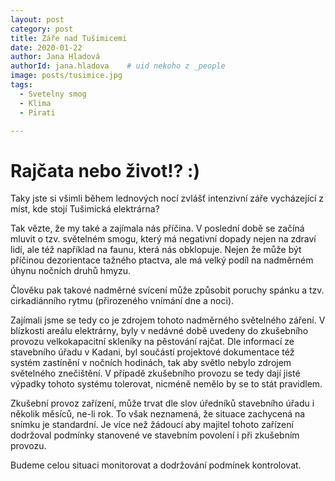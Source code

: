 ```yaml
---
layout: post
category: post
title: Záře nad Tušimicemi  
date: 2020-01-22
author: Jana Hladová
authorId: jana.hladova    # uid nekoho z _people
image: posts/tusimice.jpg
tags:
  - Svetelny smog
  - Klima
  - Pirati

---
```


# Rajčata nebo život!? :)

Taky jste si všimli během lednových nocí zvlášť intenzivní záře vycházející z míst, kde stojí Tušimická elektrárna? 

Tak vězte, že my také a zajímala nás příčina. 
V poslední době se začíná mluvit o tzv. světelném smogu, který má negativní dopady nejen na zdraví lidí, ale též například na faunu, 
která nás obklopuje. Nejen že může být příčinou dezorientace tažného ptactva, ale má velký podíl na nadměrném úhynu nočních druhů hmyzu. 

Člověku pak takové nadměrné svícení může způsobit poruchy spánku a tzv. cirkadiánního rytmu (přirozeného vnímání dne a noci).  

Zajímali jsme se tedy co je zdrojem tohoto nadměrného světelného záření. 
V blízkosti areálu elektrárny, byly v nedávné době uvedeny do zkušebního provozu velkokapacitní skleníky na pěstování rajčat. 
Dle informací ze stavebního úřadu v Kadani, byl součástí projektové dokumentace též systém zastínění v nočních hodinách, 
tak aby světlo nebylo zdrojem světelného znečištění. 
V případě zkušebního provozu se tedy dají jisté výpadky tohoto systému tolerovat, nicméně nemělo by se to stát pravidlem. 

Zkušební provoz zařízení, může trvat dle slov úředníků stavebního úřadu i několik měsíců, ne-li rok. 
To však neznamená, že situace zachycená na snímku je standardní. 
Je více než žádoucí aby majitel tohoto zařízení dodržoval podmínky stanovené ve stavebním povolení i při zkušebním provozu.

Budeme celou situaci monitorovat a dodržování podmínek kontrolovat.

